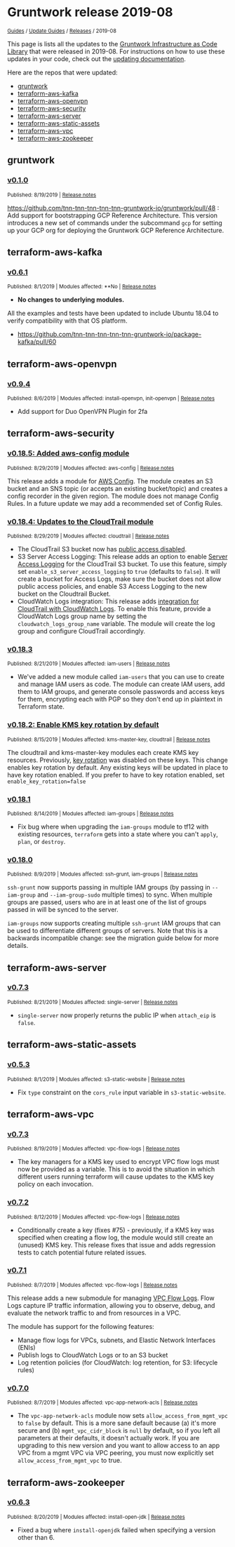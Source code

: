 
# Gruntwork release 2019-08

<p style={{marginTop: "-25px"}}><small><a href="/guides">Guides</a> / <a href="/guides/stay-up-to-date">Update Guides</a> / <a href="/guides/stay-up-to-date/releases">Releases</a> / 2019-08</small></p>

This page is lists all the updates to the [Gruntwork Infrastructure as Code 
Library](https://gruntwork.io/infrastructure-as-code-library/) that were released in 2019-08. For instructions 
on how to use these updates in your code, check out the [updating 
documentation](/guides/working-with-code/using-modules#updating).

Here are the repos that were updated:

- [gruntwork](#gruntwork)
- [terraform-aws-kafka](#terraform-aws-kafka)
- [terraform-aws-openvpn](#terraform-aws-openvpn)
- [terraform-aws-security](#terraform-aws-security)
- [terraform-aws-server](#terraform-aws-server)
- [terraform-aws-static-assets](#terraform-aws-static-assets)
- [terraform-aws-vpc](#terraform-aws-vpc)
- [terraform-aws-zookeeper](#terraform-aws-zookeeper)


## gruntwork


### [v0.1.0](https://github.com/tnn-tnn-tnn-tnn-tnn-gruntwork-io/gruntwork/releases/tag/v0.1.0)

<p style={{marginTop: "-20px", marginBottom: "10px"}}>
  <small>Published: 8/19/2019 | <a href="https://github.com/tnn-tnn-tnn-tnn-tnn-gruntwork-io/gruntwork/releases/tag/v0.1.0">Release notes</a></small>
</p>

<div style={{"overflow":"hidden","textOverflow":"ellipsis","display":"-webkit-box","WebkitLineClamp":10,"lineClamp":10,"WebkitBoxOrient":"vertical"}}>

  https://github.com/tnn-tnn-tnn-tnn-tnn-gruntwork-io/gruntwork/pull/48 : Add support for bootstrapping GCP Reference Architecture. This version introduces a new set of commands under the subcommand `gcp` for setting up your GCP org for deploying the Gruntwork GCP Reference Architecture.

</div>



## terraform-aws-kafka


### [v0.6.1](https://github.com/tnn-tnn-tnn-tnn-tnn-gruntwork-io/terraform-aws-kafka/releases/tag/v0.6.1)

<p style={{marginTop: "-20px", marginBottom: "10px"}}>
  <small>Published: 8/1/2019 | Modules affected: **No | <a href="https://github.com/tnn-tnn-tnn-tnn-tnn-gruntwork-io/terraform-aws-kafka/releases/tag/v0.6.1">Release notes</a></small>
</p>

<div style={{"overflow":"hidden","textOverflow":"ellipsis","display":"-webkit-box","WebkitLineClamp":10,"lineClamp":10,"WebkitBoxOrient":"vertical"}}>

  
* **No changes to underlying modules.**


All the examples and tests have been updated to include Ubuntu 18.04 to verify compatibility with that OS platform.


- https://github.com/tnn-tnn-tnn-tnn-tnn-gruntwork-io/package-kafka/pull/60

</div>



## terraform-aws-openvpn


### [v0.9.4](https://github.com/tnn-tnn-tnn-tnn-tnn-gruntwork-io/terraform-aws-openvpn/releases/tag/v0.9.4)

<p style={{marginTop: "-20px", marginBottom: "10px"}}>
  <small>Published: 8/6/2019 | Modules affected: install-openvpn, init-openvpn | <a href="https://github.com/tnn-tnn-tnn-tnn-tnn-gruntwork-io/terraform-aws-openvpn/releases/tag/v0.9.4">Release notes</a></small>
</p>

<div style={{"overflow":"hidden","textOverflow":"ellipsis","display":"-webkit-box","WebkitLineClamp":10,"lineClamp":10,"WebkitBoxOrient":"vertical"}}>

  

- Add support for Duo OpenVPN Plugin for 2fa



</div>



## terraform-aws-security


### [v0.18.5: Added aws-config module](https://github.com/tnn-tnn-tnn-tnn-tnn-gruntwork-io/terraform-aws-security/releases/tag/v0.18.5)

<p style={{marginTop: "-20px", marginBottom: "10px"}}>
  <small>Published: 8/29/2019 | Modules affected: aws-config | <a href="https://github.com/tnn-tnn-tnn-tnn-tnn-gruntwork-io/terraform-aws-security/releases/tag/v0.18.5">Release notes</a></small>
</p>

<div style={{"overflow":"hidden","textOverflow":"ellipsis","display":"-webkit-box","WebkitLineClamp":10,"lineClamp":10,"WebkitBoxOrient":"vertical"}}>

  

This release adds a module for [AWS Config](https://aws.amazon.com/config/). The module creates an S3 bucket and an SNS topic (or accepts an existing bucket/topic) and creates a config recorder in the given region. The module does not manage Config Rules. In a future update we may add a recommended set of Config Rules.




</div>


### [v0.18.4: Updates to the CloudTrail module](https://github.com/tnn-tnn-tnn-tnn-tnn-gruntwork-io/terraform-aws-security/releases/tag/v0.18.4)

<p style={{marginTop: "-20px", marginBottom: "10px"}}>
  <small>Published: 8/29/2019 | Modules affected: cloudtrail | <a href="https://github.com/tnn-tnn-tnn-tnn-tnn-gruntwork-io/terraform-aws-security/releases/tag/v0.18.4">Release notes</a></small>
</p>

<div style={{"overflow":"hidden","textOverflow":"ellipsis","display":"-webkit-box","WebkitLineClamp":10,"lineClamp":10,"WebkitBoxOrient":"vertical"}}>

  
- The CloudTrail S3 bucket now has [public access disabled](https://www.terraform.io/docs/providers/aws/r/s3_bucket_public_access_block.html).
- S3 Server Access Logging: This release adds an option to enable [Server Access Logging](https://docs.aws.amazon.com/AmazonS3/latest/dev/cloudtrail-logging.html#cloudtrail-logging-vs-server-logs) for the CloudTrail S3 bucket. To use this feature, simply set `enable_s3_server_access_logging` to `true` (defaults to `false`). It will create a bucket for Access Logs, make sure the bucket does not allow public access policies, and enable S3 Access Logging to the new bucket on the Cloudtrail Bucket.
- CloudWatch Logs integration: This release adds [integration for CloudTrail with CloudWatch Logs](https://docs.aws.amazon.com/AmazonCloudWatch/latest/logs/logging_cw_api_calls_cwl.html). To enable this feature, provide a CloudWatch Logs group name by setting the `cloudwatch_logs_group_name` variable. The module will create the log group and configure CloudTrail accordingly.



</div>


### [v0.18.3](https://github.com/tnn-tnn-tnn-tnn-tnn-gruntwork-io/terraform-aws-security/releases/tag/v0.18.3)

<p style={{marginTop: "-20px", marginBottom: "10px"}}>
  <small>Published: 8/21/2019 | Modules affected: iam-users | <a href="https://github.com/tnn-tnn-tnn-tnn-tnn-gruntwork-io/terraform-aws-security/releases/tag/v0.18.3">Release notes</a></small>
</p>

<div style={{"overflow":"hidden","textOverflow":"ellipsis","display":"-webkit-box","WebkitLineClamp":10,"lineClamp":10,"WebkitBoxOrient":"vertical"}}>

  

- We&apos;ve added a new module called `iam-users` that you can use to create and manage IAM users as code. The module can create IAM users, add them to IAM groups, and generate console passwords and access keys for them, encrypting each with PGP so they don&apos;t end up in plaintext in Terraform state.



</div>


### [v0.18.2: Enable KMS key rotation by default](https://github.com/tnn-tnn-tnn-tnn-tnn-gruntwork-io/terraform-aws-security/releases/tag/v0.18.2)

<p style={{marginTop: "-20px", marginBottom: "10px"}}>
  <small>Published: 8/15/2019 | Modules affected: kms-master-key, cloudtrail | <a href="https://github.com/tnn-tnn-tnn-tnn-tnn-gruntwork-io/terraform-aws-security/releases/tag/v0.18.2">Release notes</a></small>
</p>

<div style={{"overflow":"hidden","textOverflow":"ellipsis","display":"-webkit-box","WebkitLineClamp":10,"lineClamp":10,"WebkitBoxOrient":"vertical"}}>

  

The cloudtrail and kms-master-key modules each create KMS key resources. Previously, [key rotation](https://docs.aws.amazon.com/kms/latest/developerguide/rotate-keys.html) was disabled on these keys. This change enables key rotation by default. Any existing keys will be updated in place to have key rotation enabled. If you prefer to have to key rotation enabled, set `enable_key_rotation=false`



</div>


### [v0.18.1](https://github.com/tnn-tnn-tnn-tnn-tnn-gruntwork-io/terraform-aws-security/releases/tag/v0.18.1)

<p style={{marginTop: "-20px", marginBottom: "10px"}}>
  <small>Published: 8/14/2019 | Modules affected: iam-groups | <a href="https://github.com/tnn-tnn-tnn-tnn-tnn-gruntwork-io/terraform-aws-security/releases/tag/v0.18.1">Release notes</a></small>
</p>

<div style={{"overflow":"hidden","textOverflow":"ellipsis","display":"-webkit-box","WebkitLineClamp":10,"lineClamp":10,"WebkitBoxOrient":"vertical"}}>

  

- Fix bug where when upgrading the `iam-groups` module to tf12 with existing resources, `terraform` gets into a state where you can&apos;t `apply`, `plan`, or `destroy`.



</div>


### [v0.18.0](https://github.com/tnn-tnn-tnn-tnn-tnn-gruntwork-io/terraform-aws-security/releases/tag/v0.18.0)

<p style={{marginTop: "-20px", marginBottom: "10px"}}>
  <small>Published: 8/9/2019 | Modules affected: ssh-grunt, iam-groups | <a href="https://github.com/tnn-tnn-tnn-tnn-tnn-gruntwork-io/terraform-aws-security/releases/tag/v0.18.0">Release notes</a></small>
</p>

<div style={{"overflow":"hidden","textOverflow":"ellipsis","display":"-webkit-box","WebkitLineClamp":10,"lineClamp":10,"WebkitBoxOrient":"vertical"}}>

  

`ssh-grunt` now supports passing in multiple IAM groups (by passing in `--iam-group` and `--iam-group-sudo` multiple times) to sync. When multiple groups are passed, users who are in at least one of the list of groups passed in will be synced to the server.

`iam-groups` now supports creating multiple `ssh-grunt` IAM groups that can be used to differentiate different groups of servers. Note that this is a backwards incompatible change: see the migration guide below for more details.


</div>



## terraform-aws-server


### [v0.7.3](https://github.com/tnn-tnn-tnn-tnn-tnn-gruntwork-io/terraform-aws-server/releases/tag/v0.7.3)

<p style={{marginTop: "-20px", marginBottom: "10px"}}>
  <small>Published: 8/21/2019 | Modules affected: single-server | <a href="https://github.com/tnn-tnn-tnn-tnn-tnn-gruntwork-io/terraform-aws-server/releases/tag/v0.7.3">Release notes</a></small>
</p>

<div style={{"overflow":"hidden","textOverflow":"ellipsis","display":"-webkit-box","WebkitLineClamp":10,"lineClamp":10,"WebkitBoxOrient":"vertical"}}>

  

- `single-server` now properly returns the public IP when `attach_eip` is `false`.



</div>



## terraform-aws-static-assets


### [v0.5.3](https://github.com/tnn-tnn-tnn-tnn-tnn-gruntwork-io/terraform-aws-static-assets/releases/tag/v0.5.3)

<p style={{marginTop: "-20px", marginBottom: "10px"}}>
  <small>Published: 8/1/2019 | Modules affected: s3-static-website | <a href="https://github.com/tnn-tnn-tnn-tnn-tnn-gruntwork-io/terraform-aws-static-assets/releases/tag/v0.5.3">Release notes</a></small>
</p>

<div style={{"overflow":"hidden","textOverflow":"ellipsis","display":"-webkit-box","WebkitLineClamp":10,"lineClamp":10,"WebkitBoxOrient":"vertical"}}>

  

- Fix `type` constraint on the `cors_rule` input variable in `s3-static-website`.


</div>



## terraform-aws-vpc


### [v0.7.3](https://github.com/tnn-tnn-tnn-tnn-tnn-gruntwork-io/terraform-aws-vpc/releases/tag/v0.7.3)

<p style={{marginTop: "-20px", marginBottom: "10px"}}>
  <small>Published: 8/19/2019 | Modules affected: vpc-flow-logs | <a href="https://github.com/tnn-tnn-tnn-tnn-tnn-gruntwork-io/terraform-aws-vpc/releases/tag/v0.7.3">Release notes</a></small>
</p>

<div style={{"overflow":"hidden","textOverflow":"ellipsis","display":"-webkit-box","WebkitLineClamp":10,"lineClamp":10,"WebkitBoxOrient":"vertical"}}>

  

- The key managers for a KMS key used to encrypt VPC flow logs must now be provided as a variable. This is to avoid the situation in which different users running terraform will cause updates to the KMS key policy on each invocation.


</div>


### [v0.7.2](https://github.com/tnn-tnn-tnn-tnn-tnn-gruntwork-io/terraform-aws-vpc/releases/tag/v0.7.2)

<p style={{marginTop: "-20px", marginBottom: "10px"}}>
  <small>Published: 8/12/2019 | Modules affected: vpc-flow-logs | <a href="https://github.com/tnn-tnn-tnn-tnn-tnn-gruntwork-io/terraform-aws-vpc/releases/tag/v0.7.2">Release notes</a></small>
</p>

<div style={{"overflow":"hidden","textOverflow":"ellipsis","display":"-webkit-box","WebkitLineClamp":10,"lineClamp":10,"WebkitBoxOrient":"vertical"}}>

  

- Conditionally create a key (fixes #75) - previously, if a KMS key was specified when creating a flow log, the module would still create an (unused) KMS key. This release fixes that issue and adds regression tests to catch potential future related issues.



</div>


### [v0.7.1](https://github.com/tnn-tnn-tnn-tnn-tnn-gruntwork-io/terraform-aws-vpc/releases/tag/v0.7.1)

<p style={{marginTop: "-20px", marginBottom: "10px"}}>
  <small>Published: 8/7/2019 | Modules affected: vpc-flow-logs | <a href="https://github.com/tnn-tnn-tnn-tnn-tnn-gruntwork-io/terraform-aws-vpc/releases/tag/v0.7.1">Release notes</a></small>
</p>

<div style={{"overflow":"hidden","textOverflow":"ellipsis","display":"-webkit-box","WebkitLineClamp":10,"lineClamp":10,"WebkitBoxOrient":"vertical"}}>

  
This release adds a new submodule for managing [VPC Flow Logs](https://docs.aws.amazon.com/vpc/latest/userguide/flow-logs.html). Flow Logs capture IP traffic information, allowing you to observe, debug, and evaluate the network traffic to and from resources in a VPC. 

The module has support for the following features:
* Manage flow logs for VPCs, subnets, and Elastic Network Interfaces (ENIs)
* Publish logs to CloudWatch Logs or to an S3 bucket
* Log retention policies (for CloudWatch: log retention, for S3: lifecycle rules)





</div>


### [v0.7.0](https://github.com/tnn-tnn-tnn-tnn-tnn-gruntwork-io/terraform-aws-vpc/releases/tag/v0.7.0)

<p style={{marginTop: "-20px", marginBottom: "10px"}}>
  <small>Published: 8/7/2019 | Modules affected: vpc-app-network-acls | <a href="https://github.com/tnn-tnn-tnn-tnn-tnn-gruntwork-io/terraform-aws-vpc/releases/tag/v0.7.0">Release notes</a></small>
</p>

<div style={{"overflow":"hidden","textOverflow":"ellipsis","display":"-webkit-box","WebkitLineClamp":10,"lineClamp":10,"WebkitBoxOrient":"vertical"}}>

  

- The `vpc-app-network-acls` module now sets `allow_access_from_mgmt_vpc` to `false` by default. This is a more sane default because (a) it&apos;s more secure and (b) `mgmt_vpc_cidr_block` is `null` by default, so if you left all parameters at their defaults, it doesn&apos;t actually work. If you are upgrading to this new version and you want to allow access to an app VPC from a mgmt VPC via VPC peering, you must now explicitly set `allow_access_from_mgmt_vpc` to true.



</div>



## terraform-aws-zookeeper


### [v0.6.3](https://github.com/tnn-tnn-tnn-tnn-tnn-gruntwork-io/terraform-aws-zookeeper/releases/tag/v0.6.3)

<p style={{marginTop: "-20px", marginBottom: "10px"}}>
  <small>Published: 8/20/2019 | Modules affected: install-open-jdk | <a href="https://github.com/tnn-tnn-tnn-tnn-tnn-gruntwork-io/terraform-aws-zookeeper/releases/tag/v0.6.3">Release notes</a></small>
</p>

<div style={{"overflow":"hidden","textOverflow":"ellipsis","display":"-webkit-box","WebkitLineClamp":10,"lineClamp":10,"WebkitBoxOrient":"vertical"}}>

  
- Fixed a bug where `install-openjdk` failed when specifying a version other than 6.



</div>




<!-- ##DOCS-SOURCER-START
{
  "sourcePlugin": "releases",
  "hash": "a1f56f71ba6cfb43db1dcdca38b687ac"
}
##DOCS-SOURCER-END -->
